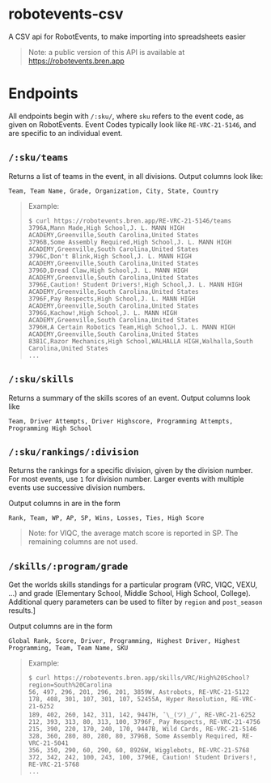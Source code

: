 # robotevents-csv
A CSV api for RobotEvents, to make importing into spreadsheets easier

> Note: a public version of this API is available at https://robotevents.bren.app


# Endpoints

All endpoints begin with `/:sku/`, where `sku` refers to the event code, as given on RobotEvents. Event Codes typically look like `RE-VRC-21-5146`, and are specific to an individual event.

## `/:sku/teams`
Returns a list of teams in the event, in all divisions. Output columns look like:
```
Team, Team Name, Grade, Organization, City, State, Country
```

> Example: 
> ```
> $ curl https://robotevents.bren.app/RE-VRC-21-5146/teams
> 3796A,Mann Made,High School,J. L. MANN HIGH ACADEMY,Greenville,South Carolina,United States
> 3796B,Some Assembly Required,High School,J. L. MANN HIGH ACADEMY,Greenville,South Carolina,United States
> 3796C,Don't Blink,High School,J. L. MANN HIGH ACADEMY,Greenville,South Carolina,United States
> 3796D,Dread Claw,High School,J. L. MANN HIGH ACADEMY,Greenville,South Carolina,United States
> 3796E,Caution! Student Drivers!,High School,J. L. MANN HIGH ACADEMY,Greenville,South Carolina,United States
> 3796F,Pay Respects,High School,J. L. MANN HIGH ACADEMY,Greenville,South Carolina,United States
> 3796G,Kachow!,High School,J. L. MANN HIGH ACADEMY,Greenville,South Carolina,United States
> 3796H,A Certain Robotics Team,High School,J. L. MANN HIGH ACADEMY,Greenville,South Carolina,United States
> 8381C,Razor Mechanics,High School,WALHALLA HIGH,Walhalla,South Carolina,United States
> ...
> ```

## `/:sku/skills`
Returns a summary of the skills scores of an event. Output columns look like
```
Team, Driver Attempts, Driver Highscore, Programming Attempts, Programming High School
```

## `/:sku/rankings/:division`
Returns the rankings for a specific division, given by the division number. For most events, use `1` for division number. Larger events with multiple events use successive division numbers.

Output columns in are in the form
```
Rank, Team, WP, AP, SP, Wins, Losses, Ties, High Score
```

> Note: for VIQC, the average match score is reported in SP. The remaining columns are not used.

## `/skills/:program/grade`
Get the worlds skills standings for a particular program (VRC, VIQC, VEXU, ...) and grade (Elementary School, Middle School, High School, College). Additional query parameters can be used to filter by `region` and `post_season` results.]

Output columns are in the form
```
Global Rank, Score, Driver, Programming, Highest Driver, Highest Programming, Team, Team Name, SKU  
```

> Example: 
> ```
> $ curl https://robotevents.bren.app/skills/VRC/High%20School?region=South%20Carolina
> 56, 497, 296, 201, 296, 201, 3859W, Astrobots, RE-VRC-21-5122
> 178, 408, 301, 107, 301, 107, 52455A, Hyper Resolution, RE-VRC-21-6252
> 189, 402, 260, 142, 311, 142, 9447H, ¯\_(ツ)_/¯, RE-VRC-21-6252
> 212, 393, 313, 80, 313, 100, 3796F, Pay Respects, RE-VRC-21-4756
> 215, 390, 220, 170, 240, 170, 9447B, Wild Cards, RE-VRC-21-5146
> 328, 360, 280, 80, 280, 80, 3796B, Some Assembly Required, RE-VRC-21-5041
> 356, 350, 290, 60, 290, 60, 8926W, Wigglebots, RE-VRC-21-5768
> 372, 342, 242, 100, 243, 100, 3796E, Caution! Student Drivers!, RE-VRC-21-5768
> ...
> ```

